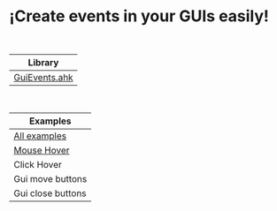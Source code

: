 # ¡Create events in your GUIs easily!

<br>

| **Library** |
|-------------|
| [GuiEvents.ahk](https://github.com/ElVerdaderoJuan/AutoHotkey/blob/241a6c007e20233874407f3aa757895f64bdef02/GUI/GuiEvents/GuiEvents.ahk)|

<br>

| **Examples** |
|--------------|
| [All examples](https://github.com/ElVerdaderoJuan/AutoHotkey/tree/241a6c007e20233874407f3aa757895f64bdef02/GUI/GuiEvents/Examples)|
| [Mouse Hover](https://github.com/ElVerdaderoJuan/AutoHotkey/blob/eabca2b280c6020d10c15790fb72d8541f3e4254/GUI/GuiEvents/Examples/MouseHover.ahk) |
| Click Hover |
| Gui move buttons |
| Gui close buttons |

<br>
